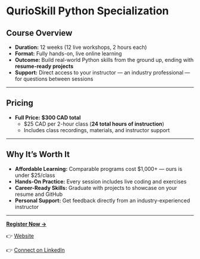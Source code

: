 # **QurioSkill Python Specialization**

## **Course Overview**
- **Duration:** 12 weeks (12 live workshops, 2 hours each)  
- **Format:** Fully hands-on, live online learning  
- **Outcome:** Build real-world Python skills from the ground up, ending with **resume-ready projects**  
- **Support:** Direct access to your instructor — an industry professional — for questions between sessions  

---

## **Pricing**
- **Full Price:** **$300 CAD total**  
    - $25 CAD per 2-hour class (**24 total hours of instruction**)  
    - Includes class recordings, materials, and instructor support
---

## **Why It’s Worth It**
- **Affordable Learning:** Comparable programs cost $1,000+ — ours is under $25/class  
- **Hands-On Practice:** Every session includes live coding and exercises  
- **Career-Ready Skills:** Graduate with projects to showcase on your resume and GitHub  
- **Personal Support:** Get feedback directly from an industry-experienced instructor  

---
[**Register Now →**](https://forms.gle/pZHM9sbEb2T3ZyRE9)

👉 [Website](https://www.qurioskill.ca/)

👉 [Connect on LinkedIn](https://www.linkedin.com/company/qurioskill/)